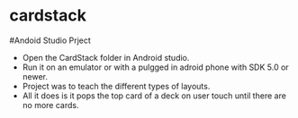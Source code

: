 # cardstack

#Andoid Studio Prject
* Open the CardStack folder in Android studio. 
* Run it on an emulator or with a pulgged in adroid phone with SDK 5.0 or newer. 
* Project was to teach the different types of layouts. 
* All it does is it pops the top card of a deck on user touch until there are no more cards.
